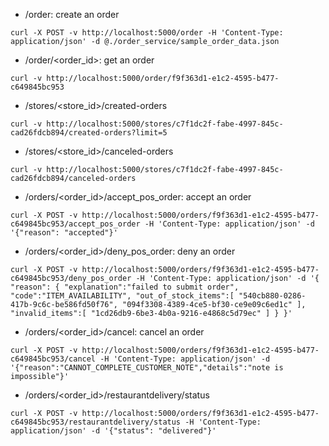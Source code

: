 * /order: create an order
```
curl -X POST -v http://localhost:5000/order -H 'Content-Type: application/json' -d @./order_service/sample_order_data.json
```

* /order/<order_id>: get an order
```
curl -v http://localhost:5000/order/f9f363d1-e1c2-4595-b477-c649845bc953
```

* /stores/<store_id>/created-orders
```
curl -v http://localhost:5000/stores/c7f1dc2f-fabe-4997-845c-cad26fdcb894/created-orders?limit=5
```

* /stores/<store_id>/canceled-orders
```
curl -v http://localhost:5000/stores/c7f1dc2f-fabe-4997-845c-cad26fdcb894/canceled-orders
```

* /orders/<order_id>/accept_pos_order: accept an order
```
curl -X POST -v http://localhost:5000/orders/f9f363d1-e1c2-4595-b477-c649845bc953/accept_pos_order -H 'Content-Type: application/json' -d '{"reason": "accepted"}'
```

* /orders/<order_id>/deny_pos_order: deny an order
```
curl -X POST -v http://localhost:5000/orders/f9f363d1-e1c2-4595-b477-c649845bc953/deny_pos_order -H 'Content-Type: application/json' -d '{ "reason": { "explanation":"failed to submit order", "code":"ITEM_AVAILABILITY", "out_of_stock_items":[ "540cb880-0286-417b-9c6c-be586fd50f76", "094f3308-4389-4ce5-bf30-ce9e09c6ed1c" ], "invalid_items":[ "1cd26db9-6be3-4b0a-9216-e4868c5d79ec" ] } }'
```

* /orders/<order_id>/cancel: cancel an order
```
curl -X POST -v http://localhost:5000/orders/f9f363d1-e1c2-4595-b477-c649845bc953/cancel -H 'Content-Type: application/json' -d '{"reason":"CANNOT_COMPLETE_CUSTOMER_NOTE","details":"note is impossible"}'
```

* /orders/<order_id>/restaurantdelivery/status
```
curl -X POST -v http://localhost:5000/orders/f9f363d1-e1c2-4595-b477-c649845bc953/restaurantdelivery/status -H 'Content-Type: application/json' -d '{"status": "delivered"}'
```